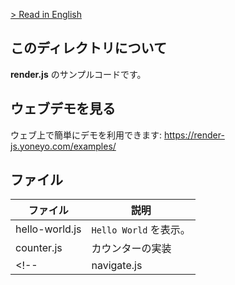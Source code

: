 [> Read in English](./README.md)

## このディレクトリについて

**render.js** のサンプルコードです。

## ウェブデモを見る

ウェブ上で簡単にデモを利用できます:
https://render-js.yoneyo.com/examples/

## ファイル

| ファイル | 説明 |
|-------|--------|
| hello-world.js | `Hello World` を表示。 |
| counter.js | カウンターの実装 |
<!-- | navigate.js | ナビゲーション (画面推移) の実装。 | -->
